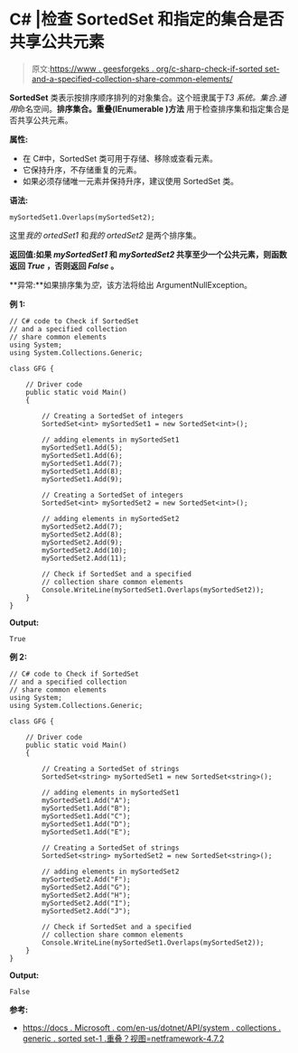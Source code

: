 # C# |检查 SortedSet 和指定的集合是否共享公共元素

> 原文:[https://www . geesforgeks . org/c-sharp-check-if-sorted set-and-a-specified-collection-share-common-elements/](https://www.geeksforgeeks.org/c-sharp-check-if-sortedset-and-a-specified-collection-share-common-elements/)

**SortedSet** 类表示按排序顺序排列的对象集合。这个班隶属于*T3 系统。集合.通用*命名空间。**排序集合<t>。重叠(IEnumerable <t>)方法</t></t>** 用于检查排序集和指定集合是否共享公共元素。

**属性:**

*   在 C#中，SortedSet 类可用于存储、移除或查看元素。
*   它保持升序，不存储重复的元素。
*   如果必须存储唯一元素并保持升序，建议使用 SortedSet 类。

**语法:**

```
mySortedSet1.Overlaps(mySortedSet2);

```

这里*我的 ortedSet1* 和*我的 ortedSet2* 是两个排序集。

**返回值:**如果 *mySortedSet1* 和 *mySortedSet2* 共享至少一个公共元素**，则函数返回 ***True*** ，否则返回 ***False*** 。**

**异常:**如果排序集为*空*，该方法将给出 ArgumentNullException。

**例 1:**

```
// C# code to Check if SortedSet
// and a specified collection
// share common elements
using System;
using System.Collections.Generic;

class GFG {

    // Driver code
    public static void Main()
    {

        // Creating a SortedSet of integers
        SortedSet<int> mySortedSet1 = new SortedSet<int>();

        // adding elements in mySortedSet1
        mySortedSet1.Add(5);
        mySortedSet1.Add(6);
        mySortedSet1.Add(7);
        mySortedSet1.Add(8);
        mySortedSet1.Add(9);

        // Creating a SortedSet of integers
        SortedSet<int> mySortedSet2 = new SortedSet<int>();

        // adding elements in mySortedSet2
        mySortedSet2.Add(7);
        mySortedSet2.Add(8);
        mySortedSet2.Add(9);
        mySortedSet2.Add(10);
        mySortedSet2.Add(11);

        // Check if SortedSet and a specified
        // collection share common elements
        Console.WriteLine(mySortedSet1.Overlaps(mySortedSet2));
    }
}
```

**Output:**

```
True

```

**例 2:**

```
// C# code to Check if SortedSet
// and a specified collection
// share common elements
using System;
using System.Collections.Generic;

class GFG {

    // Driver code
    public static void Main()
    {

        // Creating a SortedSet of strings
        SortedSet<string> mySortedSet1 = new SortedSet<string>();

        // adding elements in mySortedSet1
        mySortedSet1.Add("A");
        mySortedSet1.Add("B");
        mySortedSet1.Add("C");
        mySortedSet1.Add("D");
        mySortedSet1.Add("E");

        // Creating a SortedSet of strings
        SortedSet<string> mySortedSet2 = new SortedSet<string>();

        // adding elements in mySortedSet2
        mySortedSet2.Add("F");
        mySortedSet2.Add("G");
        mySortedSet2.Add("H");
        mySortedSet2.Add("I");
        mySortedSet2.Add("J");

        // Check if SortedSet and a specified
        // collection share common elements
        Console.WriteLine(mySortedSet1.Overlaps(mySortedSet2));
    }
}
```

**Output:**

```
False

```

**参考:**

*   [https://docs . Microsoft . com/en-us/dotnet/API/system . collections . generic . sorted set-1 .重叠？视图=netframework-4.7.2](https://docs.microsoft.com/en-us/dotnet/api/system.collections.generic.sortedset-1.overlaps?view=netframework-4.7.2)